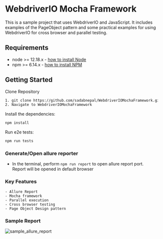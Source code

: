# WebdriverIO Mocha Framework
This is a sample project that uses WebdriverIO and JavaScript. It includes examples of the PageObject pattern and some practical examples for using WebdriverIO for cross browser and parallel testing.

## Requirements
-   node >= 12.18.x - [how to install Node](https://nodejs.org/en/download/)
-   npm >= 6.14.x - [how to install NPM](https://www.npmjs.com/get-npm)

## Getting Started
Clone Repository
```bash
1. git clone https://github.com/sadabnepal/WebdriverIOMochaFramework.git
2. Navigate to WebdriverIOMochaFramework
```

Install the dependencies:
```bash
npm install
```

Run e2e tests:
```bash
npm run tests
```

### Generate/Open allure reporter
- In the terminal, perform `npm run report` to open allure report port. Report will be opened in default browser

### Key Features
	- Allure Report
	- Mocha framework
	- Parallel execution
	- Cross browser testing
	- Page Object Design pattern
	
### Sample Report
![sample_allure_report](https://user-images.githubusercontent.com/65847528/111063152-129a4c80-84d3-11eb-953e-a8e93a570ae5.png)
